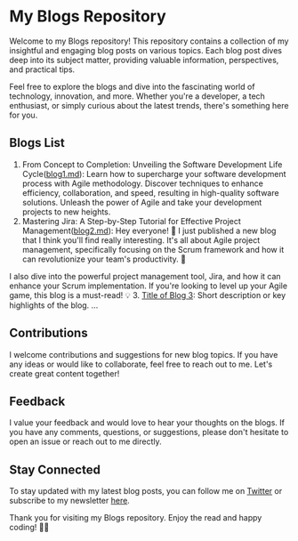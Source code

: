 # My Blogs Repository

Welcome to my Blogs repository! This repository contains a collection of my insightful and engaging blog posts on various topics. Each blog post dives deep into its subject matter, providing valuable information, perspectives, and practical tips.

Feel free to explore the blogs and dive into the fascinating world of technology, innovation, and more. Whether you're a developer, a tech enthusiast, or simply curious about the latest trends, there's something here for you.

## Blogs List

1. From Concept to Completion: Unveiling the Software Development Life Cycle([blog1.md](https://mishrakash.hashnode.dev/from-concept-to-completion-unveiling-the-software-development-life-cycle)): Learn how to supercharge your software development process with Agile methodology. Discover techniques to enhance efficiency, collaboration, and speed, resulting in high-quality software solutions. Unleash the power of Agile and take your development projects to new heights.
2. Mastering Jira: A Step-by-Step Tutorial for Effective Project Management([blog2.md](https://mishrakash.hashnode.dev/mastering-jira-a-step-by-step-tutorial-for-effective-project-management)): Hey everyone! 📢 I just published a new blog that I think you'll find really interesting. It's all about Agile project management, specifically focusing on the Scrum framework and how it can revolutionize your team's productivity. 🚀

I also dive into the powerful project management tool, Jira, and how it can enhance your Scrum implementation. If you're looking to level up your Agile game, this blog is a must-read! 💡
3. [Title of Blog 3](blog3.md): Short description or key highlights of the blog.
   ...

## Contributions

I welcome contributions and suggestions for new blog topics. If you have any ideas or would like to collaborate, feel free to reach out to me. Let's create great content together!

## Feedback

I value your feedback and would love to hear your thoughts on the blogs. If you have any comments, questions, or suggestions, please don't hesitate to open an issue or reach out to me directly.

## Stay Connected

To stay updated with my latest blog posts, you can follow me on [Twitter](https://twitter.com/your_twitter_handle) or subscribe to my newsletter [here](link_to_newsletter).

Thank you for visiting my Blogs repository. Enjoy the read and happy coding! 🚀✨
